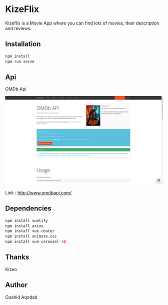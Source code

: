 # KizeFlix

Kizeflix is ​​a Movie App where you can find lots of movies, their description and reviews.

## Installation

```bash
npm install
npm run serve   
```
## Api

OMDb Api

![20% center](src/assets/omdb.png)

Link : http://www.omdbapi.com/

## Dependencies

```python
npm install vuetify
npm install axios
npm install vue-router
npm install animate.css
npm install vue-carousel-3d
```

## Thanks

Kizeo

## Author

Ouahid Aqodad